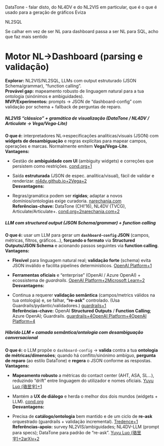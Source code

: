 DataTone - falar disto, do NL4DV e do NL2VIS em particular, que é o que é usado para a geração de gráficos
Eviza

NL2SQL

Se calhar em vez de ser NL para dashboard passa a ser NL para SQL, acho que faz mais sentido




# Motor NL→Dashboard (parsing e validação)

**Explorar:** NL2VIS/NL2SQL, LLMs com output estruturado (JSON Schema/grammar), “function calling”.  
**Provável gap:** mapeamento robusto de linguagem natural para a tua ontologia (sinónimos e ambiguidades).  
**MVP/Experimentos:** prompts → JSON de “dashboard-config” com validação por schema + fallback de perguntas de reparo.


##### NL2VIS “clássico” + gramática de visualização (DataTone / NL4DV / Articulate → Vega/Vega-Lite)

**O que é:** interpretadores NL→especificações analíticas/visuais (JSON) com **widgets de desambiguação** e regras explícitas para mapear campos, operações e marcas. Normalmente emitem **Vega/Vega-Lite**.  
**Vantagens:**

- Gestão de **ambiguidade com UI** (ambiguity widgets) e correções que persistem como restrições. [cond.org+1](https://www.cond.org/DataTone-cr.pdf?utm_source=chatgpt.com)
    
- Saída **estruturada** (JSON de espec. analítica/visual), fácil de validar e renderizar. [nl4dv.github.io+2Vega+2](https://nl4dv.github.io/?utm_source=chatgpt.com)  
    **Desvantagens:**
    
- Regras/gramática podem ser **rígidas**; adaptar a novos domínios/ontologias exige curadoria. [narechania.com](https://narechania.com/docs/publications/nl4dv_vis_2020.pdf?utm_source=chatgpt.com)  
    **Referências-chave:** DataTone (CHI’16), NL4DV (TVCG), Articulate/Articulate+. [cond.org+2narechania.com+2](https://www.cond.org/DataTone-cr.pdf?utm_source=chatgpt.com)


##### LLM com **structured output** (JSON Schema/grammar) + **function calling**

**O que é:** usar um LLM para gerar um **`dashboard-config` JSON** (campos, métricas, filtros, gráficos…), **forçando o formato** via **Structured Outputs/JSON Schema** e acionando passos seguintes via **function calling**.  
**Vantagens:**

- **Flexível** para linguagem natural real; **validação forte** (schema) evita JSON inválido e facilita pipelines determinísticos. [OpenAI Platform+1](https://platform.openai.com/docs/guides/structured-outputs?utm_source=chatgpt.com)
    
- **Ferramentas oficiais** e “enterprise” (OpenAI / Azure OpenAI) + ecossistema de _guardrails_. [OpenAI Platform+2Microsoft Learn+2](https://platform.openai.com/docs/guides/function-calling?utm_source=chatgpt.com)  
    **Desvantagens:**
    
- Continua a requerer **validação semântica** (campos/metrics válidos na tua ontologia) e, se falhar, **“re-ask”** controlado. (Usa Guardrails/pydantic/validadores.) [guardrails+1](https://guardrailsai.com/docs/hub/how_to_guides/structured_data_validation?utm_source=chatgpt.com)  
    **Referências-chave:** OpenAI **Structured Outputs** / **Function Calling**; Azure OpenAI; Guardrails. [guardrails+4OpenAI Platform+4OpenAI Platform+4](https://platform.openai.com/docs/guides/structured-outputs?utm_source=chatgpt.com)


##### Híbrido **LLM + camada semântica/ontologia** com **desambiguação conversacional**

**O que é:** o LLM propõe o `dashboard-config` → **valida** contra a tua **ontologia de métricas/dimensões**; quando há conflito/sinónimo ambíguo, **pergunta de reparo** (ao estilo DataTone) e **regera** o JSON conforme as respostas.  
**Vantagens:**

- **Mapeamento robusto** a métricas do contact center (AHT, ASA, SL…), reduzindo “drift” entre linguagem do utilizador e nomes oficiais. [Yuyu Luo (骆昱宇)+1](https://luoyuyu.vip/files/NL2VIS_Survey.pdf?utm_source=chatgpt.com)
    
- Mantém a **UX de diálogo** e herda o melhor dos dois mundos (widgets + LLM). [cond.org](https://www.cond.org/DataTone-cr.pdf?utm_source=chatgpt.com)  
    **Desvantagens:**
    
- Precisa de **catálogo/ontologia** bem mantido e de um ciclo de **re-ask** orquestrado (guardrails + validação incremental). [Tredence+1](https://www.tredence.com/blog/ai-guardrails-types-tools-detection?utm_source=chatgpt.com)  
    **Referências-apoio:** survey NL2VIS/ambiguidades; NL4DV-LLM (prompt para specs); DataTone para padrão de “re-ask”. [Yuyu Luo (骆昱宇)+2arXiv+2](https://luoyuyu.vip/files/NL2VIS_Survey.pdf?utm_source=chatgpt.com)